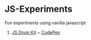 # JS-Experiments
Fun experiments using vanilla javascript

1. [JS Drum Kit](http://avclark.com/js-experiments/js-drum-kit/) ~ [CodePen](https://codepen.io/avclark/pen/YQxRzm)
